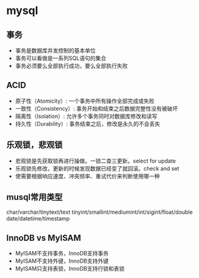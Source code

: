# mysql

## 事务

- 事务是数据库并发控制的基本单位
- 事务可以看做是一系列SQL语句的集合
- 事务必须要么全部执行成功，要么全部执行失败

## ACID

- 原子性（Atomicity）: 一个事务中所有操作全部完成或失败
- 一致性（Consistency）: 事务开始和结束之后数据完整性没有被破坏
- 隔离性（Isolation）: 允许多个事务同时对数据库修改和读写
- 持久性（Durability）: 事务结束之后，修改是永久的不会丢失

## 乐观锁，悲观锁

- 悲观锁是先获取锁再进行操做。一锁二查三更新。select for update
- 乐观锁先修改，更新的时候发现数据已经变了就回滚。check and set
- 使需要根据响应速度、冲突频率、重试代价来判断使用哪一种

## musql常用类型

char/varchar/tinytext/text
tinyint/smallint/mediumint/int/sigint/float/double
date/datetime/timestamp

## InnoDB vs MyISAM

- MyISAM不支持事务，InnoDB支持事务
- MyISAM不支持外键，InnoDB支持外键
- MyISAM只支持表锁，InnoDB支持行锁和表锁

